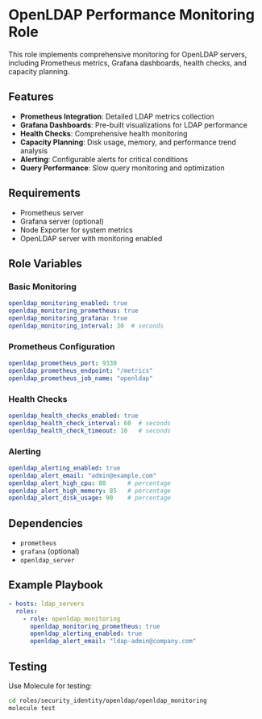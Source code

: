 # OpenLDAP Performance Monitoring Role

This role implements comprehensive monitoring for OpenLDAP servers, including Prometheus metrics, Grafana dashboards, health checks, and capacity planning.

## Features

- **Prometheus Integration**: Detailed LDAP metrics collection
- **Grafana Dashboards**: Pre-built visualizations for LDAP performance
- **Health Checks**: Comprehensive health monitoring
- **Capacity Planning**: Disk usage, memory, and performance trend analysis
- **Alerting**: Configurable alerts for critical conditions
- **Query Performance**: Slow query monitoring and optimization

## Requirements

- Prometheus server
- Grafana server (optional)
- Node Exporter for system metrics
- OpenLDAP server with monitoring enabled

## Role Variables

### Basic Monitoring
```yaml
openldap_monitoring_enabled: true
openldap_monitoring_prometheus: true
openldap_monitoring_grafana: true
openldap_monitoring_interval: 30  # seconds
```

### Prometheus Configuration
```yaml
openldap_prometheus_port: 9330
openldap_prometheus_endpoint: "/metrics"
openldap_prometheus_job_name: "openldap"
```

### Health Checks
```yaml
openldap_health_checks_enabled: true
openldap_health_check_interval: 60  # seconds
openldap_health_check_timeout: 10   # seconds
```

### Alerting
```yaml
openldap_alerting_enabled: true
openldap_alert_email: "admin@example.com"
openldap_alert_high_cpu: 80      # percentage
openldap_alert_high_memory: 85   # percentage
openldap_alert_disk_usage: 90    # percentage
```

## Dependencies

- `prometheus`
- `grafana` (optional)
- `openldap_server`

## Example Playbook

```yaml
- hosts: ldap_servers
  roles:
    - role: openldap_monitoring
      openldap_monitoring_prometheus: true
      openldap_alerting_enabled: true
      openldap_alert_email: "ldap-admin@company.com"
```

## Testing

Use Molecule for testing:

```bash
cd roles/security_identity/openldap/openldap_monitoring
molecule test
```
